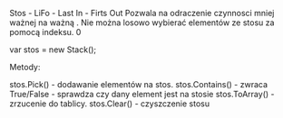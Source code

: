 ﻿Stos -  LiFo - Last In - Firts Out 
Pozwala na odraczenie czynnosci mniej ważnej na ważną . 
Nie można losowo wybierać elementów ze stosu za pomocą indeksu. 0


var stos = new Stack<int>();

Metody:

stos.Pick() - dodawanie elementów na stos.
stos.Contains() -  zwraca True/False - sprawdza czy dany element jest na stosie
stos.ToArray() -  zrzucenie do tablicy. 
stos.Clear() - czyszczenie stosu
